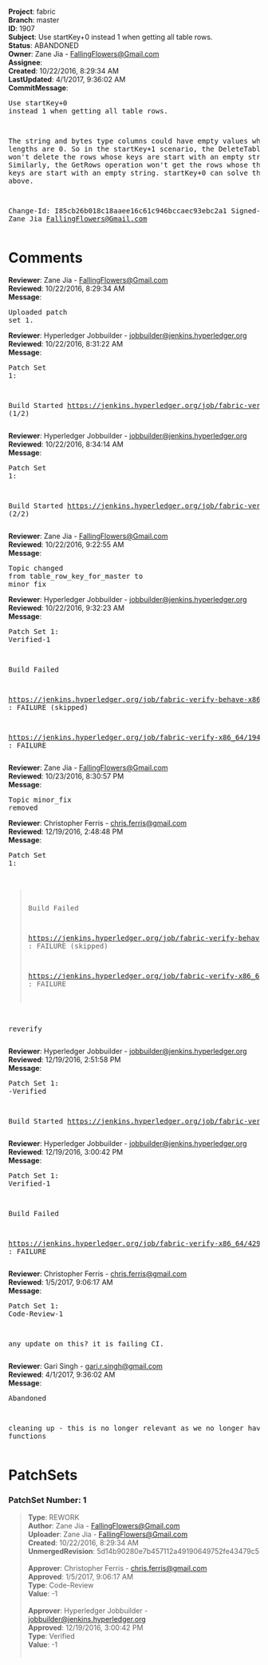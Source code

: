 <strong>Project</strong>: fabric<br><strong>Branch</strong>: master<br><strong>ID</strong>: 1907<br><strong>Subject</strong>: Use startKey+0 instead 1 when getting all table rows.<br><strong>Status</strong>: ABANDONED<br><strong>Owner</strong>: Zane Jia - FallingFlowers@Gmail.com<br><strong>Assignee</strong>:<br><strong>Created</strong>: 10/22/2016, 8:29:34 AM<br><strong>LastUpdated</strong>: 4/1/2017, 9:36:02 AM<br><strong>CommitMessage</strong>:<br><pre>Use startKey+0 instead 1 when getting all table rows.

The string and bytes type columns could have empty values whose lengths
are 0.
So in the startKey+1 scenario, the DeleteTable operation won't delete
the rows whose keys are start with an empty string.
Similarly, the GetRows operation won't get the rows whose the fuzzy part
keys are start with an empty string.
startKey+0 can solve the two bugs above.

Change-Id: I85cb26b018c18aaee16c61c946bccaec93ebc2a1
Signed-off-by: Zane Jia <FallingFlowers@Gmail.com>
</pre><h1>Comments</h1><strong>Reviewer</strong>: Zane Jia - FallingFlowers@Gmail.com<br><strong>Reviewed</strong>: 10/22/2016, 8:29:34 AM<br><strong>Message</strong>: <pre>Uploaded patch set 1.</pre><strong>Reviewer</strong>: Hyperledger Jobbuilder - jobbuilder@jenkins.hyperledger.org<br><strong>Reviewed</strong>: 10/22/2016, 8:31:22 AM<br><strong>Message</strong>: <pre>Patch Set 1:

Build Started https://jenkins.hyperledger.org/job/fabric-verify-behave-x86_64/837/ (1/2)</pre><strong>Reviewer</strong>: Hyperledger Jobbuilder - jobbuilder@jenkins.hyperledger.org<br><strong>Reviewed</strong>: 10/22/2016, 8:34:14 AM<br><strong>Message</strong>: <pre>Patch Set 1:

Build Started https://jenkins.hyperledger.org/job/fabric-verify-x86_64/1940/ (2/2)</pre><strong>Reviewer</strong>: Zane Jia - FallingFlowers@Gmail.com<br><strong>Reviewed</strong>: 10/22/2016, 9:22:55 AM<br><strong>Message</strong>: <pre>Topic changed from table_row_key_for_master to minor_fix</pre><strong>Reviewer</strong>: Hyperledger Jobbuilder - jobbuilder@jenkins.hyperledger.org<br><strong>Reviewed</strong>: 10/22/2016, 9:32:23 AM<br><strong>Message</strong>: <pre>Patch Set 1: Verified-1

Build Failed 

https://jenkins.hyperledger.org/job/fabric-verify-behave-x86_64/837/ : FAILURE (skipped)

https://jenkins.hyperledger.org/job/fabric-verify-x86_64/1940/ : FAILURE</pre><strong>Reviewer</strong>: Zane Jia - FallingFlowers@Gmail.com<br><strong>Reviewed</strong>: 10/23/2016, 8:30:57 PM<br><strong>Message</strong>: <pre>Topic minor_fix removed</pre><strong>Reviewer</strong>: Christopher Ferris - chris.ferris@gmail.com<br><strong>Reviewed</strong>: 12/19/2016, 2:48:48 PM<br><strong>Message</strong>: <pre>Patch Set 1:

> Build Failed
 > 
 > https://jenkins.hyperledger.org/job/fabric-verify-behave-x86_64/837/
 > : FAILURE (skipped)
 > 
 > https://jenkins.hyperledger.org/job/fabric-verify-x86_64/1940/ :
 > FAILURE

reverify</pre><strong>Reviewer</strong>: Hyperledger Jobbuilder - jobbuilder@jenkins.hyperledger.org<br><strong>Reviewed</strong>: 12/19/2016, 2:51:58 PM<br><strong>Message</strong>: <pre>Patch Set 1: -Verified

Build Started https://jenkins.hyperledger.org/job/fabric-verify-x86_64/4299/</pre><strong>Reviewer</strong>: Hyperledger Jobbuilder - jobbuilder@jenkins.hyperledger.org<br><strong>Reviewed</strong>: 12/19/2016, 3:00:42 PM<br><strong>Message</strong>: <pre>Patch Set 1: Verified-1

Build Failed 

https://jenkins.hyperledger.org/job/fabric-verify-x86_64/4299/ : FAILURE</pre><strong>Reviewer</strong>: Christopher Ferris - chris.ferris@gmail.com<br><strong>Reviewed</strong>: 1/5/2017, 9:06:17 AM<br><strong>Message</strong>: <pre>Patch Set 1: Code-Review-1

any update on this? it is failing CI.</pre><strong>Reviewer</strong>: Gari Singh - gari.r.singh@gmail.com<br><strong>Reviewed</strong>: 4/1/2017, 9:36:02 AM<br><strong>Message</strong>: <pre>Abandoned

cleaning up - this is no longer relevant as we no longer have these functions</pre><h1>PatchSets</h1><h3>PatchSet Number: 1</h3><blockquote><strong>Type</strong>: REWORK<br><strong>Author</strong>: Zane Jia - FallingFlowers@Gmail.com<br><strong>Uploader</strong>: Zane Jia - FallingFlowers@Gmail.com<br><strong>Created</strong>: 10/22/2016, 8:29:34 AM<br><strong>UnmergedRevision</strong>: 5d14b90280e7b457112a49190649752fe43479c5<br><br><strong>Approver</strong>: Christopher Ferris - chris.ferris@gmail.com<br><strong>Approved</strong>: 1/5/2017, 9:06:17 AM<br><strong>Type</strong>: Code-Review<br><strong>Value</strong>: -1<br><br><strong>Approver</strong>: Hyperledger Jobbuilder - jobbuilder@jenkins.hyperledger.org<br><strong>Approved</strong>: 12/19/2016, 3:00:42 PM<br><strong>Type</strong>: Verified<br><strong>Value</strong>: -1<br><br></blockquote>